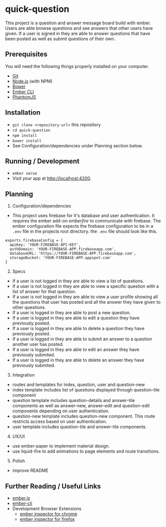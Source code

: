 # quick-question

This project is a question and answer message board build with ember. Users are able browse questions and see answers that other users have given. If a user is signed in they are able to answer questions that have been posted as well as submit questions of their own.

## Prerequisites

You will need the following things properly installed on your computer.

* [Git](https://git-scm.com/)
* [Node.js](https://nodejs.org/) (with NPM)
* [Bower](https://bower.io/)
* [Ember CLI](https://ember-cli.com/)
* [PhantomJS](http://phantomjs.org/)

## Installation

* `git clone <repository-url>` this repository
* `cd quick-question`
* `npm install`
* `bower install`
* See Configuration/dependencies under Planning section below.

## Running / Development

* `ember serve`
* Visit your app at [http://localhost:4200](http://localhost:4200).

## Planning

1. Configuration/dependencies
  * This project uses firebase for it's database and user authentication. It requires the ember add-on _emberfire_ to communicate with firebase. The ember configuration file expects the firebase configuration to be in a `.env` file in the projects root directory. the `.env` file should look like this.
  ```
  exports.firebaseConfig = {
    apiKey: 'YOUR-FIREBASE-API-KEY',
    authDomain: 'YOUR-FIREBASE-APP.firebaseapp.com',
    databaseURL: 'https://YOUR-FIREBASE-APP.firebaseapp.com',
    storageBucket: 'YOUR-FIREBASE-APP.appspot.com'
  }
  ```

2. Specs
  * If a user is not logged in they are able to view a list of questions.
  * If a user is not logged in they are able to view a specific question with a list of answer for that question.
  * If a user is not logged in they are able to view a user profile showing all the questions that user has posted and all the answer they have given to other questions.
  * If a user is logged in they are able to post a new question.
  * If a user is logged in they are able to edit a question they have previously posted.
  * If a user is logged in they are able to delete a question they have previously posted.
  * If a user is logged in they are able to submit an answer to a question another user has posted.
  * If a user is logged in they are able to edit an answer they have previously submited.
  * If a user is logged in they are able to delete an answer they have previously submited.

3. Integration
  * routes and templates for index, question, user and question-new
  * index template includes list of questions displayed through question-tile component
  * question template includes question-details and answer-tile components as well as answer-new, answer-edit and question-edit components depending on user authentication.
  * question-new template includes question-new component. This route restricts access based on user authentication.
  * user template includes question-tile and answer-tile components.

4. UX/UI
  * use ember-paper to implement material design.
  * use liquid-fire to add animations to page elements and route transitions.

5. Polish
  * improve README


## Further Reading / Useful Links

* [ember.js](http://emberjs.com/)
* [ember-cli](https://ember-cli.com/)
* Development Browser Extensions
  * [ember inspector for chrome](https://chrome.google.com/webstore/detail/ember-inspector/bmdblncegkenkacieihfhpjfppoconhi)
  * [ember inspector for firefox](https://addons.mozilla.org/en-US/firefox/addon/ember-inspector/)
